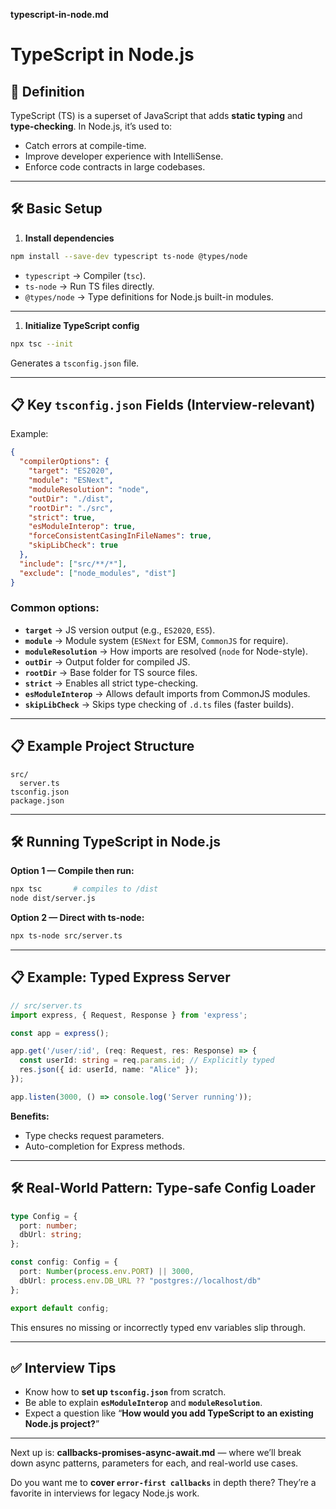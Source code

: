 **typescript-in-node.md**

# TypeScript in Node.js

## 📌 Definition

TypeScript (TS) is a superset of JavaScript that adds **static typing** and **type-checking**.
 In Node.js, it’s used to:

- Catch errors at compile-time.
- Improve developer experience with IntelliSense.
- Enforce code contracts in large codebases.

------

## 🛠 Basic Setup

1. **Install dependencies**

```bash
npm install --save-dev typescript ts-node @types/node
```

- `typescript` → Compiler (`tsc`).
- `ts-node` → Run TS files directly.
- `@types/node` → Type definitions for Node.js built-in modules.

------

1. **Initialize TypeScript config**

```bash
npx tsc --init
```

Generates a `tsconfig.json` file.

------

## 📋 Key `tsconfig.json` Fields (Interview-relevant)

Example:

```json
{
  "compilerOptions": {
    "target": "ES2020",
    "module": "ESNext",
    "moduleResolution": "node",
    "outDir": "./dist",
    "rootDir": "./src",
    "strict": true,
    "esModuleInterop": true,
    "forceConsistentCasingInFileNames": true,
    "skipLibCheck": true
  },
  "include": ["src/**/*"],
  "exclude": ["node_modules", "dist"]
}
```

### Common options:

- **`target`** → JS version output (e.g., `ES2020`, `ES5`).
- **`module`** → Module system (`ESNext` for ESM, `CommonJS` for require).
- **`moduleResolution`** → How imports are resolved (`node` for Node-style).
- **`outDir`** → Output folder for compiled JS.
- **`rootDir`** → Base folder for TS source files.
- **`strict`** → Enables all strict type-checking.
- **`esModuleInterop`** → Allows default imports from CommonJS modules.
- **`skipLibCheck`** → Skips type checking of `.d.ts` files (faster builds).

------

## 📋 Example Project Structure

```
src/
  server.ts
tsconfig.json
package.json
```

------

## 🛠 Running TypeScript in Node.js

**Option 1 — Compile then run:**

```bash
npx tsc       # compiles to /dist
node dist/server.js
```

**Option 2 — Direct with ts-node:**

```bash
npx ts-node src/server.ts
```

------

## 📋 Example: Typed Express Server

```ts
// src/server.ts
import express, { Request, Response } from 'express';

const app = express();

app.get('/user/:id', (req: Request, res: Response) => {
  const userId: string = req.params.id; // Explicitly typed
  res.json({ id: userId, name: "Alice" });
});

app.listen(3000, () => console.log('Server running'));
```

**Benefits:**

- Type checks request parameters.
- Auto-completion for Express methods.

------

## 🛠 Real-World Pattern: Type-safe Config Loader

```ts
type Config = {
  port: number;
  dbUrl: string;
};

const config: Config = {
  port: Number(process.env.PORT) || 3000,
  dbUrl: process.env.DB_URL ?? "postgres://localhost/db"
};

export default config;
```

This ensures no missing or incorrectly typed env variables slip through.

------

## ✅ Interview Tips

- Know how to **set up `tsconfig.json`** from scratch.
- Be able to explain **`esModuleInterop`** and **`moduleResolution`**.
- Expect a question like “**How would you add TypeScript to an existing Node.js project?**”

------

Next up is:
 **callbacks-promises-async-await.md** — where we’ll break down async patterns, parameters for each, and real-world use cases.

Do you want me to **cover `error-first callbacks`** in depth there? They’re a favorite in interviews for legacy Node.js work.